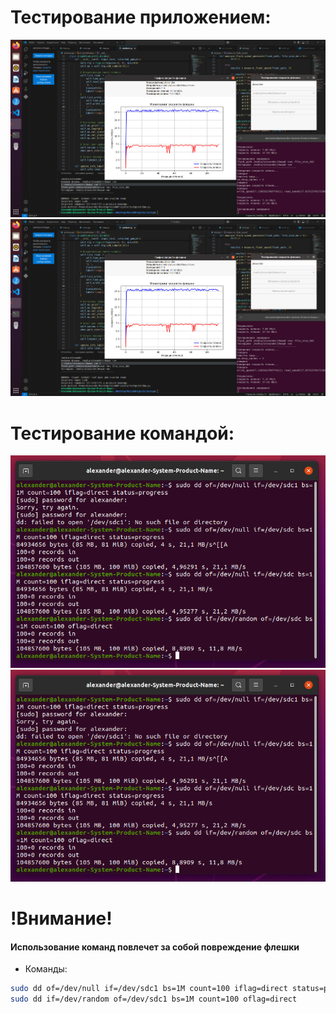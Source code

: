 
# Тестирование приложением:
![graphicbig](https://github.com/albel-t/SpeedTest/blob/main/graphicbig.png)
![graphicbig](graphicbig.png)
# Тестирование командой:
![testcommand](https://github.com/albel-t/SpeedTest/blob/main/testcommand.png)
![testcommand](testcommand.png)



# !Внимание!
#### Использование команд повлечет за собой повреждение флешки
* Команды:
```bash
sudo dd of=/dev/null if=/dev/sdc1 bs=1M count=100 iflag=direct status=progress
sudo dd if=/dev/random of=/dev/sdc1 bs=1M count=100 oflag=direct
```


